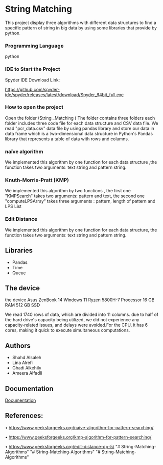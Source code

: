 # String Matching

This project display three algorithms with different data structures to find a specific pattern of string in big data by using some libraries that provide by python.

### Programming Language

python

### IDE to Start the Project

Spyder IDE
Download Link:

https://github.com/spyder-ide/spyder/releases/latest/download/Spyder_64bit_full.exe

### How to open the project

Open the folder (String \_Matching )
The folder contains three folders each folder includes three code file for each data structure
and CSV data file.
We read "pcr_data.csv" data file by using pandas library and store our data in data frame which is a two-dimensional data structure in Python's Pandas library that represents a table of data with rows and columns.

### naïve algorithm

We implemented this algorithm by one function for each data structure ,the function takes two arguments: text string and pattern string.

### Knuth-Morris-Pratt (KMP)

We implemented this algorithm by two functions , the first one "KMPSearch" takes two arguments: pattern and text, the second one "computeLPSArray" takes three arguments : pattern, length of pattern and LPS List

### Edit Distance

We implemented this algorithm by one function for each data structure, the function takes two arguments: text string and pattern string.

## Libraries

- Pandas
- Time
- Queue

## The device

the device Asus ZenBook 14
Windows 11 Ryzen 5800H-7 Processor 16 GB RAM
512 GB SSD

We read 1740 rows of data, which are divided into 11 columns.
due to half of the hard drive's capacity being utilized, we did not experience any capacity-related issues, and delays were avoided.For the CPU, it has 6 cores, making it quick to execute simultaneous computations.

## Authors

- Shahd Alsaleh
- Lina Alrefi
- Ghadi Alkehily
- Ameera Alfadli

## Documentation

[Documentation](https://drive.google.com/file/d/1W-N1Av9WFDTJllK74LKRgLCol1fEdwjO/view?usp=share_link)

## References:

• https://www.geeksforgeeks.org/naive-algorithm-for-pattern-searching/

• https://www.geeksforgeeks.org/kmp-algorithm-for-pattern-searching/

• https://www.geeksforgeeks.org/edit-distance-dp-5/
"# String-Matching-Algorithms" 
"# String-Matching-Algorithms" 
"# String-Matching-Algorithms" 
